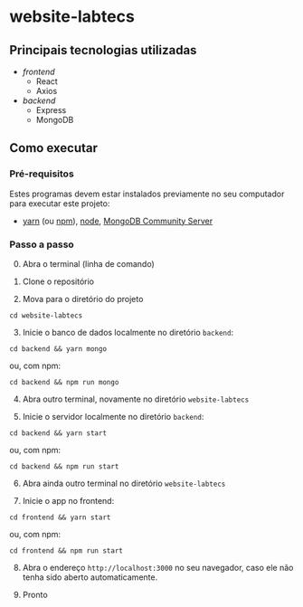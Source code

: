 # website-labtecs

## Principais tecnologias utilizadas

- _frontend_
  - React
  - Axios
- _backend_
  - Express
  - MongoDB

## Como executar

### Pré-requisitos

Estes programas devem estar instalados previamente no seu computador para executar este projeto:

- [yarn](https://yarnpkg.com/) (ou [npm](https://yarnpkg.com/)), [node](https://nodejs.org/en/), [MongoDB Community Server](https://www.mongodb.com/download-center/community)

### Passo a passo

0. Abra o terminal (linha de comando)

1. Clone o repositório

2. Mova para o diretório do projeto

```
cd website-labtecs
```

3. Inicie o banco de dados localmente no diretório `backend`:

```
cd backend && yarn mongo
```

ou, com npm:

```
cd backend && npm run mongo
```

4. Abra outro terminal, novamente no diretório `website-labtecs`

5. Inicie o servidor localmente no diretório `backend`:

```
cd backend && yarn start
```

ou, com npm:

```
cd backend && npm run start
```

6. Abra ainda outro terminal no diretório `website-labtecs`

7. Inicie o app no frontend:

```
cd frontend && yarn start
```

ou, com npm:

```
cd frontend && npm run start
```

8. Abra o endereço `http://localhost:3000` no seu navegador, caso ele não tenha sido aberto automaticamente.

9. Pronto
